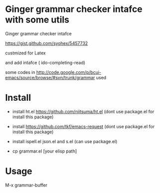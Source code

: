 Ginger grammar checker intafce with some utils
=================
Ginger grammar checker intafce

https://gist.github.com/syohex/5457732

custmized for Latex 

and add intafce ( ido-completing-read) 

some codes in 
     http://code.google.com/p/bcui-emacs/source/browse/#svn/trunk/grammar
used 

# Install

+ install ht.el https://github.com/niitsuma/ht.el
(dont use package.el for install this package)

+ install https://github.com/tkf/emacs-request
(dont use package.el for install this package)

+ install ispell.el json.el and s.el 
 (can use package.el)

+ cp grammar.el [your elisp path]

# Usage

M-x grammar-buffer

